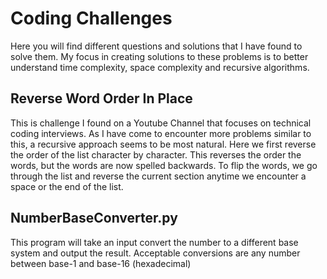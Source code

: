# Coding Challenges
Here you will find different questions and solutions that I have found to solve them.  My focus in creating solutions to these problems is to better understand time complexity, space complexity and recursive algorithms.

## Reverse Word Order In Place
This is challenge I found on a Youtube Channel that focuses on technical coding interviews. As I have come to encounter more problems similar to this, a recursive approach seems to be most natural.  Here we first reverse the order of the list character by character.  This reverses the order the words, but the words are now spelled backwards.  To flip the words, we go through the list and reverse the current section anytime we encounter a space or the end of the list.

## NumberBaseConverter.py
This program will take an input convert the number to a different base system and output the result.  Acceptable conversions are any number between base-1 and base-16 (hexadecimal)
